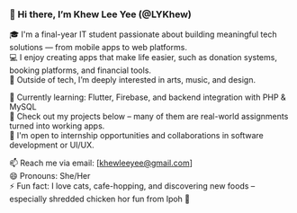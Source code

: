 ### 👋 Hi there, I’m Khew Lee Yee (@LYKhew)

🎓 I'm a final-year IT student passionate about building meaningful tech solutions — from mobile apps to web platforms.  
💻 I enjoy creating apps that make life easier, such as donation systems, booking platforms, and financial tools.  
🎨 Outside of tech, I’m deeply interested in arts, music, and design.

🌱 Currently learning: Flutter, Firebase, and backend integration with PHP & MySQL  
📂 Check out my projects below – many of them are real-world assignments turned into working apps.  
💼 I'm open to internship opportunities and collaborations in software development or UI/UX.

📫 Reach me via email: [khewleeyee@gmail.com]  
😄 Pronouns: She/Her  
⚡ Fun fact: I love cats, cafe-hopping, and discovering new foods – especially shredded chicken hor fun from Ipoh 🍜

<!---
LYKhew/LYKhew is a ✨ special ✨ repository because its `README.md` (this file) appears on your GitHub profile.
You can click the Preview link to take a look at your changes.
--->
